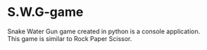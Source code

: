 # S.W.G-game
Snake Water Gun game created in python is a console application.
<br>
This game is similar to Rock Paper Scissor.
